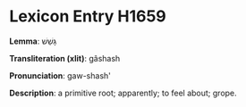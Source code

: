 # Lexicon Entry H1659

**Lemma**: גָּשַׁשׁ

**Transliteration (xlit)**: gâshash

**Pronunciation**: gaw-shash'

**Description**:
a primitive root; apparently; to feel about; grope.

